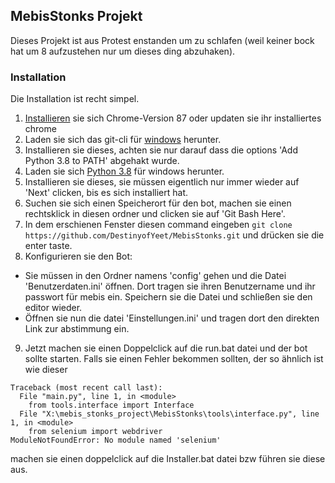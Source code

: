 ## MebisStonks Projekt

Dieses Projekt ist aus Protest enstanden um zu schlafen (weil keiner bock hat um 8 aufzustehen nur um dieses ding abzuhaken).

### Installation

Die Installation ist recht simpel.

1. [Installieren](https://github.com/DestinyofYeet/MebisStonks.git) sie sich Chrome-Version 87 oder updaten sie ihr installiertes chrome
2. Laden sie sich das git-cli für [windows](https://github.com/git-for-windows/git/releases/download/v2.29.2.windows.3/Git-2.29.2.3-32-bit.exe) herunter.
3. Installieren sie dieses, achten sie nur darauf dass die options 'Add Python 3.8 to PATH' abgehakt wurde.
4. Laden sie sich [Python 3.8](https://www.python.org/ftp/python/3.8.6/python-3.8.6.exe) für windows herunter.
5. Installieren sie dieses, sie müssen eigentlich nur immer wieder auf 'Next' clicken, bis es sich installiert hat.
6. Suchen sie sich einen Speicherort für den bot, machen sie einen rechtsklick in diesen ordner und clicken sie auf 'Git Bash Here'. 
7. In dem erschienen Fenster diesen command eingeben `git clone https://github.com/DestinyofYeet/MebisStonks.git` und drücken sie die enter taste.
8. Konfigurieren sie den Bot:
  - Sie müssen in den Ordner namens 'config' gehen und die Datei 'Benutzerdaten.ini' öffnen. Dort tragen sie ihren Benutzername und ihr passwort für mebis ein. Speichern 
  sie die Datei und schließen sie den editor wieder.
  - Öffnen sie nun die datei 'Einstellungen.ini' und tragen dort den direkten Link zur abstimmung ein.

9. Jetzt machen sie einen Doppelclick auf die run.bat datei und der bot sollte starten. Falls sie einen Fehler bekommen sollten, der so ähnlich ist wie dieser
```
Traceback (most recent call last):
  File "main.py", line 1, in <module>
    from tools.interface import Interface
  File "X:\mebis_stonks_project\MebisStonks\tools\interface.py", line 1, in <module>
    from selenium import webdriver
ModuleNotFoundError: No module named 'selenium'
```
  machen sie einen doppelclick auf die Installer.bat datei bzw führen sie diese aus.
